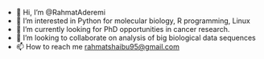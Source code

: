 - 👋 Hi, I’m @RahmatAderemi
- 👀 I’m interested in Python for molecular biology, R programming, Linux
- 🌱 I’m currently looking for PhD opportunities in cancer research.
- 💞️ I’m looking to collaborate on analysis of big biological data sequences
- 📫 How to reach me rahmatshaibu95@gmail.com

<!---
RahmatAderemi/RahmatAderemi is a ✨ special ✨ repository because its `README.md` (this file) appears on your GitHub profile.
You can click the Preview link to take a look at your changes.
--->
